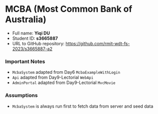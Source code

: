 MCBA (Most Common Bank of Australia)
================

- Full name: **Yiqi DU**
- Student ID: **s3665887**
- URL to GitHub repository: https://github.com/rmit-wdt-fs-2023/s3665887-a2

### Important Notes

- `McbaSystem` adapted from Day6 `McbaExampleWithLogin`
- `Api` adapted from Day9-Lectorial `WebApi`
- `AdminPortal` adapted from Day9-Lectorial `MvcMovie`

### Assumptions

- `McbaSystem` is always run first to fetch data from server and seed data